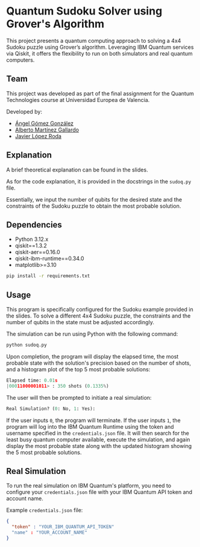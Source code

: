 # **Quantum Sudoku Solver using Grover's Algorithm**  

This project presents a quantum computing approach to solving a 4x4 Sudoku puzzle using Grover’s algorithm. Leveraging IBM Quantum services via Qiskit, it offers the flexibility to run on both simulators and real quantum computers. 

## **Team**

This project was developed as part of the final assignment for the Quantum Technologies course at Universidad Europea de Valencia.

Developed by:

- [Ángel Gómez González](https://github.com/Anhel02)
- [Alberto Martínez Gallardo]()
- [Javier López Roda]()

## **Explanation**

A brief theoretical explanation can be found in the slides.

As for the code explanation, it is provided in the docstrings in the `sudoq.py` file.

Essentially, we input the number of qubits for the desired state and the constraints of the Sudoku puzzle to obtain the most probable solution.

## **Dependencies**  

- Python 3.12.x
- qiskit==1.3.2
- qiskit-aer==0.16.0
- qiskit-ibm-runtime==0.34.0
- matplotlib>=3.10

```bash
pip install -r requirements.txt
```

## **Usage**

This program is specifically configured for the Sudoku example provided in the slides. To solve a different 4x4 Sudoku puzzle, the constraints and the number of qubits in the state must be adjusted accordingly.

The simulation can be run using Python with the following command:

```bash
python sudoq.py
```

Upon completion, the program will display the elapsed time, the most probable state with the solution's precision based on the number of shots, and a histogram plot of the top 5 most probable solutions:

```python
Elapsed time: 0.01s
|00011000001011> : 350 shots (0.1335%)
```

The user will then be prompted to initiate a real simulation:

```python
Real Simulation? (0: No, 1: Yes):
```

If the user inputs `0`, the program will terminate. If the user inputs `1`, the program will log into the IBM Quantum Runtime using the token and username specified in the `credentials.json` file. It will then search for the least busy quantum computer available, execute the simulation, and again display the most probable state along with the updated histogram showing the 5 most probable solutions.

## **Real Simulation**

To run the real simulation on IBM Quantum's platform, you need to configure your `credentials.json` file with your IBM Quantum API token and account name.

Example `credentials.json` file:

  ```json
  {
    "token" : "YOUR_IBM_QUANTUM_API_TOKEN"
    "name" : "YOUR_ACCOUNT_NAME"
  }
```
